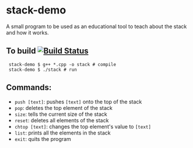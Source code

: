 # stack-demo
A small program to be used as an educational tool to teach about the stack and how it works.

## To build [![Build Status](https://travis-ci.org/dvtate/stack-demo.svg?branch=master)](https://travis-ci.org/dvtate/stack-demo)
```
 stack-demo $ g++ *.cpp -o stack # compile
 stack-demo $ ./stack # run
```

## Commands:
- `push [text]`: pushes `[text]` onto the top of the stack
- `pop`: deletes the top element of the stack
- `size`: tells the current size of the stack
- `reset`: deletes all elements of the stack
- `chtop [text]`: changes the top element's value to `[text]`
- `list`: prints all the elements in the stack
- `exit`: quits the program
